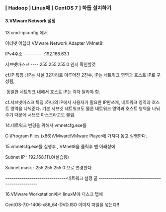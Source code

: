 ### [ Hadoop ] Linux에 [ CentOS 7 ] 하둡 설치하기 

#### 3.VMware Network 설정  





13.cmd-ipconfig 에서    

이더넷 어뎁터 VMware Network Adapter VMnet8:    

IPv4주소 ----------:192.168.63.1   

서브넷마스크 ----:255.255.255.0 인지 확인할것     



cf.IP 특징 : IP는 사실 32자리로 이루어진 2진수, IP는 네트워크 영역과 호스트 IP로 구성됨,   

​                    동일한 네트워크 내에서 호스트 IP는 각자 달라야 함.    

cf.서브넷마스크 특징 :하나의 IP에서 사용자가 필요한 IP만쓰게, 네트워크 영역과 호스트 영역을 나눠준다. 기본 서브넷 네트워크도 물론 네트워크 영역과 호스트 영역을 나눠주기 때문에 서브넷 마스크라고도 불림.    





14.네트워크 변경을 위해서 vmnetcfg.exe를      

C:\Program Files (x86)\VMware\VMware Player에 가져다 놓고 실행한다.     





15.vmnetcfg.exe를 실행후 , VMnet8을 클릭후 맨 아래창에    

Subnet IP : 192.168.111.0(실습용)     

Subnet mask : 255.255.255.0 으로 변경한다.        

-------------------------------네트워크 설정 끝 -----------------------------------------------      





16.VMware Workstation에서 linuxM에 디스크 탭에    

CentOS-7.0-1406-x86_64-DVD.ISO 이미지 파일을 넣는다!!